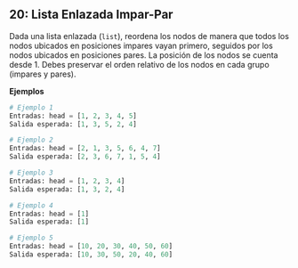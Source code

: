## 20: Lista Enlazada Impar-Par  
Dada una lista enlazada (`list`), reordena los nodos de manera que todos los nodos ubicados en posiciones impares vayan primero, seguidos por los nodos ubicados en posiciones pares. La posición de los nodos se cuenta desde 1. Debes preservar el orden relativo de los nodos en cada grupo (impares y pares).

**Ejemplos**

```python
# Ejemplo 1  
Entradas: head = [1, 2, 3, 4, 5]  
Salida esperada: [1, 3, 5, 2, 4]  

# Ejemplo 2  
Entradas: head = [2, 1, 3, 5, 6, 4, 7]  
Salida esperada: [2, 3, 6, 7, 1, 5, 4]  

# Ejemplo 3  
Entradas: head = [1, 2, 3, 4]  
Salida esperada: [1, 3, 2, 4]  

# Ejemplo 4  
Entradas: head = [1]  
Salida esperada: [1]  

# Ejemplo 5  
Entradas: head = [10, 20, 30, 40, 50, 60]  
Salida esperada: [10, 30, 50, 20, 40, 60]  
```

